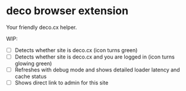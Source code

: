 # deco browser extension

Your friendly deco.cx helper. 

WIP: 

- [ ] Detects whether site is deco.cx (icon turns green)
- [ ] Detects whether site is deco.cx and you are logged in (icon turns glowing green)
- [ ] Refreshes with debug mode and shows detailed loader latency and cache status
- [ ] Shows direct link to admin for this site